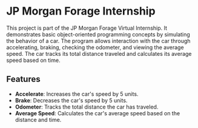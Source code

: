# JP Morgan Forage Internship 
This project is part of the JP Morgan Forage Virtual Internship. It demonstrates basic object-oriented programming concepts by simulating the behavior of a car. The program allows interaction with the car through accelerating, braking, checking the odometer, and viewing the average speed. The car tracks its total distance traveled and calculates its average speed based on time.

## Features
- **Accelerate**: Increases the car's speed by 5 units.
- **Brake**: Decreases the car's speed by 5 units.
- **Odometer**: Tracks the total distance the car has traveled.
- **Average Speed**: Calculates the car's average speed based on the distance and time.
